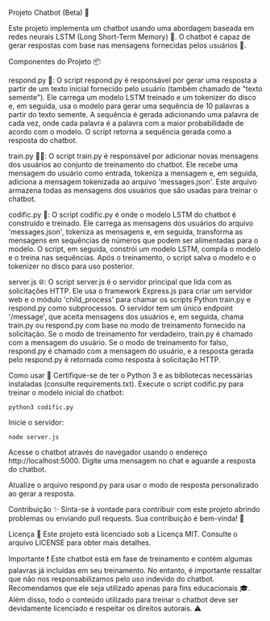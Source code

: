 Projeto Chatbot (Beta) 🤖

Este projeto implementa um chatbot usando uma abordagem baseada em redes neurais LSTM (Long Short-Term Memory) 🧠. O chatbot é capaz de gerar respostas com base nas mensagens fornecidas pelos usuários 💬.

Componentes do Projeto 📦

respond.py 📝: O script respond.py é responsável por gerar uma resposta a partir de um texto inicial fornecido pelo usuário (também chamado de "texto semente"). Ele carrega um modelo LSTM treinado e um tokenizer do disco e, em seguida, usa o modelo para gerar uma sequência de 10 palavras a partir do texto semente. A sequência é gerada adicionando uma palavra de cada vez, onde cada palavra é a palavra com a maior probabilidade de acordo com o modelo. O script retorna a sequência gerada como a resposta do chatbot.

train.py 🏋️‍♂️: O script train.py é responsável por adicionar novas mensagens dos usuários ao conjunto de treinamento do chatbot. Ele recebe uma mensagem do usuário como entrada, tokeniza a mensagem e, em seguida, adiciona a mensagem tokenizada ao arquivo 'messages.json'. Este arquivo armazena todas as mensagens dos usuários que são usadas para treinar o chatbot.

codific.py 🤖: O script codific.py é onde o modelo LSTM do chatbot é construído e treinado. Ele carrega as mensagens dos usuários do arquivo 'messages.json', tokeniza as mensagens e, em seguida, transforma as mensagens em sequências de números que podem ser alimentadas para o modelo. O script, em seguida, constrói um modelo LSTM, compila o modelo e o treina nas sequências. Após o treinamento, o script salva o modelo e o tokenizer no disco para uso posterior.

server.js 🌐: O script server.js é o servidor principal que lida com as solicitações HTTP. Ele usa o framework Express.js para criar um servidor web e o módulo 'child_process' para chamar os scripts Python train.py e respond.py como subprocessos. O servidor tem um único endpoint '/message', que aceita mensagens dos usuários e, em seguida, chama train.py ou respond.py com base no modo de treinamento fornecido na solicitação. Se o modo de treinamento for verdadeiro, train.py é chamado com a mensagem do usuário. Se o modo de treinamento for falso, respond.py é chamado com a mensagem do usuário, e a resposta gerada pelo respond.py é retornada como resposta à solicitação HTTP.

Como usar 🚀
Certifique-se de ter o Python 3 e as bibliotecas necessárias instaladas (consulte requirements.txt). Execute o script codific.py para treinar o modelo inicial do chatbot:
```
python3 codific.py
```
Inicie o servidor:
```
node server.js
```
Acesse o chatbot através do navegador usando o endereço http://localhost:5000. Digite uma mensagem no chat e aguarde a resposta do chatbot.

Atualize o arquivo respond.py para usar o modo de resposta personalizado ao gerar a resposta.

Contribuição ✨
Sinta-se à vontade para contribuir com este projeto abrindo problemas ou enviando pull requests. Sua contribuição é bem-vinda! 🙌

Licença 📜
Este projeto está licenciado sob a Licença MIT. Consulte o arquivo LICENSE para obter mais detalhes.

Importante ❗
Este chatbot está em fase de treinamento e contém algumas palavras já incluídas em seu treinamento. No entanto, é importante ressaltar que não nos responsabilizamos pelo uso indevido do chatbot. Recomendamos que ele seja utilizado apenas para fins educacionais 🎓. Além disso, todo o conteúdo utilizado para treinar o chatbot deve ser devidamente licenciado e respeitar os direitos autorais. ⚠️
